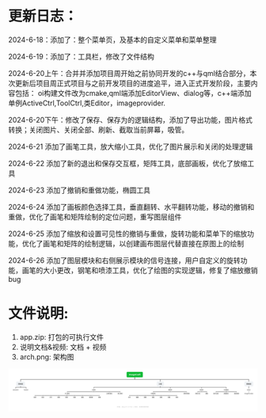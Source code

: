 # 更新日志：

2024-6-18：添加了：整个菜单页，及基本的自定义菜单和菜单整理

2024-6-19：添加了：工具栏，修改了文件结构

2024-6-20上午：合并并添加项目周开始之前协同开发的c++与qml结合部分，本次更新后项目周正式项目与之前开发项目的进度追平，进入正式开发阶段，主要内容包括：
oi构建文件改为cmake,qml端添加EditorView、dialog等，c++端添加单例ActiveCtrl,ToolCtrl,类Editor，imageprovider.

2024-6-20下午：修改了保存、保存为的逻辑结构，添加了导出功能，图片格式转换；关闭图片、关闭全部、刷新、截取当前屏幕，吸管。

2024-6-21 添加了画笔工具，放大缩小工具，优化了图片展示和关闭的处理逻辑

2024-6-22 添加了新的退出和保存交互框，矩阵工具，底部画板，优化了放缩工具

2024-6-23 添加了撤销和重做功能，椭圆工具

2024-6-24 添加了画板颜色选择工具，垂直翻转、水平翻转功能，移动的撤销和重做，优化了画笔和矩阵绘制的定位问题，重写图层组件

2024-6-25 添加了缩放和设置可见性的撤销与重做，旋转功能和菜单下的缩放功能，优化了画笔和矩阵的绘制逻辑，以创建画布图层代替直接在原图上的绘制

2024-6-26 添加了图层模块和右侧展示模块的信号连接，用户自定义的旋转功能，画笔的大小更改，钢笔和喷漆工具，优化了绘图的实现逻辑，修复了缩放撤销bug


# 文件说明:

1. app.zip: 打包的可执行文件
2. 说明文档&视频: 文档 + 视频
3. arch.png: 架构图

![](./arch.png)